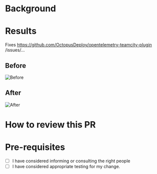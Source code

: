 # Background

<!-- Why does this PR exist? -->

# Results

<!-- Describe the result of the change including a link to any resolved issues. -->

Fixes https://github.com/OctopusDeploy/opentelemetry-teamcity-plugin /issues/...

<!-- Consider adding a before/after log excerpt or screen capture. -->

## Before

![Before](https://user-images.githubusercontent.com/5088479/120727281-72762180-c51d-11eb-9776-85363dc084e2.png)

## After

![After](https://user-images.githubusercontent.com/5088479/120727258-67bb8c80-c51d-11eb-8d2a-e047095b2d01.png)

# How to review this PR

<!--
Describe how you want people to review the pull request.
Perhaps you just want an "in principal" review to prove an idea.
Perhaps you want specific people to test the resulting changes.
-->

# Pre-requisites
- [ ] I have considered informing or consulting the right people
- [ ] I have considered appropriate testing for my change.